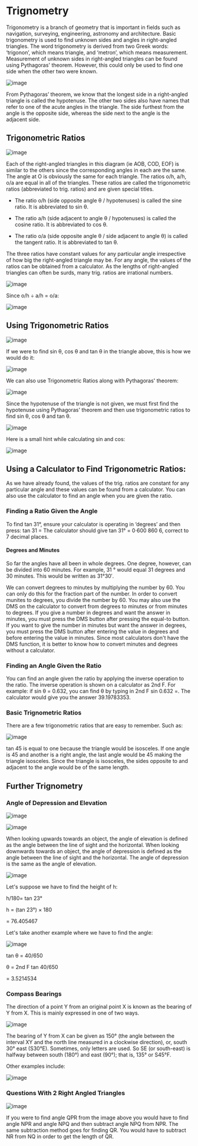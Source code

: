# Trignometry

Trigonometry is a branch of geometry that is important in fields such as navigation, surveying, engineering, astronomy and architecture. Basic trigonometry is used to find unknown sides and angles in right-angled triangles. The word trigonometry is derived from two Greek words: ‘trigonon’, which means triangle, and ‘metron’, which means measurement. Measurement of unknown sides in right-angled triangles can be found using Pythagoras' theorem. However, this could only be used to find one side when the other two were known.

![image](https://user-images.githubusercontent.com/66630745/84338974-10f5ce00-abbb-11ea-8c89-776a88a8b636.png)

From Pythagoras’ theorem, we know that the longest side in a right-angled triangle is called the hypotenuse. The other two sides also have names that refer to one of the acute angles in the triangle. The side furthest from the angle is the opposite side, whereas the side next to the angle is the adjacent side.

## Trigonometric Ratios

![image](https://user-images.githubusercontent.com/66630745/84339370-f112da00-abbb-11ea-9c36-996839e3fdd5.png)

Each of the right-angled triangles in this diagram (ie AOB, COD, EOF) is similar to the others since the corresponding angles in each are the same. The angle at O is obviously the same for each triangle. The ratios o/h, a/h, o/a are equal in all of the triangles. These ratios are called the trigonometric ratios (abbreviated to trig. ratios) and are given special titles. 

- The ratio o/h (side opposite angle θ / hypotenuses) is called the sine ratio. It is abbreviated to sin θ. 

- The ratio a/h (side adjacent to angle θ / hypotenuses) is called the cosine ratio. It is abbreviated to cos θ. 

- The ratio o/a (side opposite angle θ / side adjacent to angle θ) is called the tangent ratio. It is abbreviated to tan θ. 

The three ratios have constant values for any particular angle irrespective of how big the right-angled triangle may be. For any angle, the values of the ratios can be obtained from a calculator. As the lengths of right-angled triangles can often be surds, many trig. ratios are irrational numbers.

![image](https://user-images.githubusercontent.com/66630745/84340981-a1cea880-abbf-11ea-8bf9-adc8aab0ea3e.png)

Since o/h ÷ a/h = o/a:

![image](https://user-images.githubusercontent.com/66630745/84341031-c7f44880-abbf-11ea-92fd-f20d97b78b40.png)

## Using Trigonometric Ratios

![image](https://user-images.githubusercontent.com/66630745/84341227-389b6500-abc0-11ea-8f7b-ba64be9dddf1.png)

If we were to find  sin θ, cos θ and tan θ in the triangle above, this is how we would do it:

![image](https://user-images.githubusercontent.com/66630745/84341280-5799f700-abc0-11ea-9fcc-02e960f94e1b.png)

We can also use Trigonometric Ratios along with Pythagoras' theorem:

![image](https://user-images.githubusercontent.com/66630745/84341350-7e582d80-abc0-11ea-80ba-1a8918220041.png)

Since the hypotenuse of the triangle is not given, we must first find the hypotenuse using Pythagoras' theorem and then use trigonometric ratios to find sin θ, cos θ and tan θ.

![image](https://user-images.githubusercontent.com/66630745/84341420-a6479100-abc0-11ea-8781-4103ea82794a.png)

Here is a small hint while calculating sin and cos:

![image](https://user-images.githubusercontent.com/66630745/84341597-20781580-abc1-11ea-878f-448f6737677d.png)

## Using a Calculator to Find Trigonometric Ratios:

As we have already found, the values of the trig. ratios are constant for any particular angle and
these values can be found from a calculator. You can also use the calculator to find an angle when you are given the ratio.

### Finding a Ratio Given the Angle

To find tan 31°, ensure your calculator is operating in ‘degrees’ and then press:
tan 31 = 
The calculator should give tan 31° = 0·600 860 6, correct to 7 decimal places.

#### Degrees and Minutes

So far the angles have all been in whole degrees. One degree, however, can be divided into 60 minutes. For example, 31 ° would equal 31 degrees and 30 minutes. This would be written as 31°30′.

We can convert degrees to minutes by multiplying the number by 60. You can only do this for the fraction part of the number. In order to convert munites to degrees, you divide the number by 60. You may also use the DMS on the calculator to convert from degrees to minutes or from minutes to degrees. If you give a number in degrees and want the answer in minutes, you must press the DMS button after pressing the equal-to button. If you want to give the number in minutes but want the answer in degrees, you must press the DMS button after entering the value in degrees and before entering the value in minutes. Since most calculators don't have the DMS function, it is better to know how to convert minutes and degrees without a calculator.

### Finding an Angle Given the Ratio

You can find an angle given the ratio by applying the inverse operation to the ratio. The inverse operation is shown on a calculator as 2nd F. For example: if sin θ = 0.632, you can find θ by typing in 2nd F sin 0.632 =. The calculator would give you the answer 39.19783353.

### Basic Trignometric Ratios

There are a few trigonometric ratios that are easy to remember. Such as:

![image](https://user-images.githubusercontent.com/66630745/84346173-004e5380-abcd-11ea-9b5a-2a0c83dac1c9.png)

tan 45 is equal to one because the triangle would be isosceles. If one angle is 45 and another is a right angle, the last angle would be 45 making the triangle isosceles. Since the triangle is isosceles, the sides opposite to and adjacent to the angle would be of the same length. 

## Further Trignometry

### Angle of Depression and Elevation

![image](https://user-images.githubusercontent.com/66630745/84347332-dcd8d800-abcf-11ea-9c63-cf19a855072c.png)

![image](https://user-images.githubusercontent.com/66630745/84347337-e2362280-abcf-11ea-91e8-ec99b1806344.png)

When looking upwards towards an object, the angle of elevation is defined as the angle between the line of sight and the horizontal. When looking downwards towards an object, the angle of depression is defined as the angle between the line of sight and the horizontal. The angle of depression is the same as the angle of elevation.

![image](https://user-images.githubusercontent.com/66630745/84347493-5cff3d80-abd0-11ea-80e9-89c9b8928380.png)

Let's suppose we have to find the height of h:

h/180= tan 23°

h = (tan 23°) × 180

= 76.405467

Let's take another example where we have to find the angle:

![image](https://user-images.githubusercontent.com/66630745/84347612-a780ba00-abd0-11ea-8909-ac155fa17232.png)

tan θ = 40/650

θ = 2nd F tan 40/650

= 3.5214534

### Compass Bearings

The direction of a point Y from an original point X is known as the bearing of Y from X. This is mainly expressed in one of two ways.

![image](https://user-images.githubusercontent.com/66630745/84347987-8ff60100-abd1-11ea-8e5d-c05798fa19e6.png)

The bearing of Y from X can be given as 150° (the angle between the interval XY and the north line measured in a clockwise direction), or, south 30° east (S30°E). Sometimes, only letters are used. So SE (or south-east) is halfway between south (180°) and east (90°); that is, 135° or S45°F.

Other examples include:

![image](https://user-images.githubusercontent.com/66630745/84348009-9be1c300-abd1-11ea-83a7-1be348c4f696.png)

### Questions With 2 Right Angled Triangles

![image](https://user-images.githubusercontent.com/66630745/84348297-3b06ba80-abd2-11ea-9e1b-b7e69d2bdc39.png)

If you were to find angle QPR from the image above you would have to find angle NPR and angle NPQ and then subtract angle NPQ from NPR. The same subtraction method goes for finding QR. You would have to subtract NR from NQ in order to get the length of QR.
